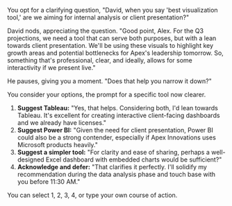 

You opt for a clarifying question, "David, when you say 'best visualization tool,' are we aiming for internal analysis or client presentation?"

David nods, appreciating the question. "Good point, Alex. For the Q3 projections, we need a tool that can serve both purposes, but with a lean towards client presentation. We'll be using these visuals to highlight key growth areas and potential bottlenecks for Apex's leadership tomorrow. So, something that's professional, clear, and ideally, allows for some interactivity if we present live."

He pauses, giving you a moment. "Does that help you narrow it down?"

You consider your options, the prompt for a specific tool now clearer.

1.  **Suggest Tableau:** "Yes, that helps. Considering both, I'd lean towards Tableau. It's excellent for creating interactive client-facing dashboards and we already have licenses."
2.  **Suggest Power BI:** "Given the need for client presentation, Power BI could also be a strong contender, especially if Apex Innovations uses Microsoft products heavily."
3.  **Suggest a simpler tool:** "For clarity and ease of sharing, perhaps a well-designed Excel dashboard with embedded charts would be sufficient?"
4.  **Acknowledge and defer:** "That clarifies it perfectly. I'll solidify my recommendation during the data analysis phase and touch base with you before 11:30 AM."

You can select 1, 2, 3, 4, or type your own course of action.
